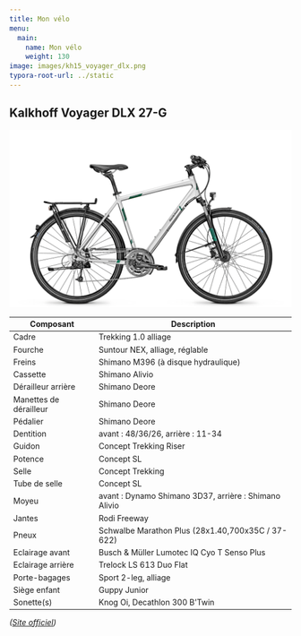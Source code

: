 ```yaml
---
title: Mon vélo
menu:
  main:
    name: Mon vélo
    weight: 130
image: images/kh15_voyager_dlx.png
typora-root-url: ../static
---
```


## Kalkhoff Voyager DLX 27-G

![Kalkhoff Voyager DLX 27-G](/images/kh15_voyager_dlx.png)

| Composant | Description |
| --------- | ----------- |
| Cadre | Trekking 1.0 alliage |
| Fourche | Suntour NEX, alliage, réglable |
| Freins | Shimano M396 (à disque hydraulique) |
| Cassette | Shimano Alivio |
| Dérailleur arrière | Shimano Deore |
| Manettes de dérailleur | Shimano Deore |
| Pédalier | Shimano Deore |
| Dentition | avant : 48/36/26, arrière : 11-34 |
| Guidon | Concept Trekking Riser |
| Potence | Concept SL |
| Selle | Concept Trekking |
| Tube de selle | Concept SL |
| Moyeu | avant : Dynamo Shimano 3D37, arrière : Shimano Alivio |
| Jantes | Rodi Freeway |
| Pneux | Schwalbe Marathon Plus (28x1.40,700x35C /	37-622) |
| Eclairage avant | Busch & Müller Lumotec IQ Cyo T Senso Plus |
| Eclairage arrière | Trelock LS 613 Duo Flat |
| Porte-bagages | Sport 2-leg, alliage |
| Siège enfant | Guppy Junior |
| Sonette(s) | Knog Oi, Decathlon 300 B'Twin |

_([Site officiel](https://www.kalkhoff-bikes.com/en/bikes/2017/bike/fitness/voyager-dlx-27-g.html))_
